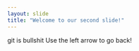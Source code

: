 ```yaml
---
layout: slide
title: "Welcome to our second slide!"
---
```

git is bullshit
Use the left arrow to go back!

